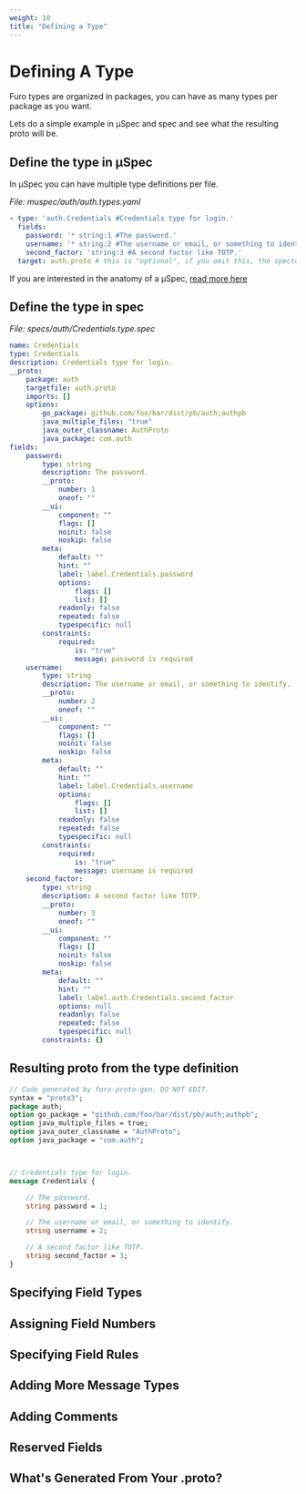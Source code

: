 ```yaml
---
weight: 10
title: "Defining a Type"
---
```

# Defining A Type

Furo types are organized in packages, you can have as many types per package as you want.

Lets do a simple example in µSpec and spec and see what the resulting proto will be. 
 
## Define the type in µSpec
In µSpec you can have multiple type definitions per file. 

*File: muspec/auth/auth.types.yaml*    
```yaml
- type: 'auth.Credentials #Credentials type for login.'
  fields:
    password: '* string:1 #The password.'
    username: '* string:2 #The username or email, or something to identify.'
    second_factor: 'string:3 #A second factor like TOTP.'
  target: auth.proto # this is "optional", if you omit this, the spectools will use the package name (auth)  
```

If you are interested in the anatomy of a µSpec, [read more here](/docs/µSpecs/types/) 


## Define the type in spec


*File: specs/auth/Credentials.type.spec*
```yaml
name: Credentials
type: Credentials
description: Credentials type for login.
__proto:
    package: auth
    targetfile: auth.proto
    imports: []
    options:
        go_package: github.com/foo/bar/dist/pb/auth;authpb
        java_multiple_files: "true"
        java_outer_classname: AuthProto
        java_package: com.auth
fields:
    password:
        type: string
        description: The password.
        __proto:
            number: 1
            oneof: ""
        __ui:
            component: ""
            flags: []
            noinit: false
            noskip: false
        meta:
            default: ""
            hint: ""
            label: label.Credentials.password
            options:
                flags: []
                list: []
            readonly: false
            repeated: false
            typespecific: null
        constraints:
            required:
                is: "true"
                message: password is required
    username:
        type: string
        description: The username or email, or something to identify.
        __proto:
            number: 2
            oneof: ""
        __ui:
            component: ""
            flags: []
            noinit: false
            noskip: false
        meta:
            default: ""
            hint: ""
            label: label.Credentials.username
            options:
                flags: []
                list: []
            readonly: false
            repeated: false
            typespecific: null
        constraints:
            required:
                is: "true"
                message: username is required
    second_factor:
        type: string
        description: A second factor like TOTP.
        __proto:
            number: 3
            oneof: ""
        __ui:
            component: ""
            flags: []
            noinit: false
            noskip: false
        meta:
            default: ""
            hint: ""
            label: label.auth.Credentials.second_factor
            options: null
            readonly: false
            repeated: false
            typespecific: null
        constraints: {}
```

## Resulting proto from the type definition
```proto
// Code generated by furo-proto-gen. DO NOT EDIT.
syntax = "proto3";
package auth;
option go_package = "github.com/foo/bar/dist/pb/auth;authpb";
option java_multiple_files = true;
option java_outer_classname = "AuthProto";
option java_package = "com.auth";



// Credentials type for login.
message Credentials {

    // The password.
    string password = 1;

    // The username or email, or something to identify.
    string username = 2;

    // A second factor like TOTP.
    string second_factor = 3;
}
```

## Specifying Field Types


## Assigning Field Numbers


## Specifying Field Rules


## Adding More Message Types


## Adding Comments


## Reserved Fields


## What's Generated From Your .proto?